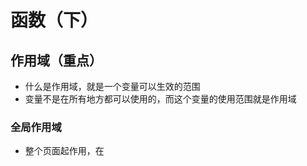 # 函数（下）

## 作用域（重点）

- 什么是作用域，就是一个变量可以生效的范围
- 变量不是在所有地方都可以使用的，而这个变量的使用范围就是作用域



### 全局作用域

- 整个页面起作用，在<script>内都能访问到；

- 在全局作用域中有全局对象window，代表一个浏览器窗口，由浏览器创建，可以直接调用；

- 全局作用域中声明的变量和函数，会作为window对象的属性和方法保存；

- 变量在函数外声明，即为全局变量，拥有全局作用域。 

  ```javascript
   var a = 123;//全局变量
      function fn() {
          console.log(a);//123
      }
      fn();
      console.log(a);//123
  ```



### 局部作用域

- 局部作用域内的变量只能在函数内部使用，所以也叫函数作用域；

- 变量在函数内声明，即为局部变量，拥有局部作用域。 

  ```javascript
   function fn() {
          var b = 456;//局部变量
          console.log(b);//456
      }
      fn();
      console.log(b);//b is not defined
  ```


注：可以直接给一个未声明的变量赋值(全局变量)，但不能直接使用未声明的变量！因为局部变量只作用于函数内，所以不同的函数可以使用相同名称的变量。当全局与局部有同名变量的时候，访问该变量将遵循 "就近原则"。 

![1572655907275](D:\千峰\前四周\第一周\05_DAY\01_资料\assets\1572655907275.png)

## 变量的生命周期 

- 全局变量在页面打开时创建，在页面关闭后销毁。
-  局部变量在函数开始执行时创建，函数执行完后局部变量会自动销毁。 



## 变量使用规则（重点）

- 有了作用域以后，变量就有了使用范围，也就有了使用规则
- 变量使用规则分为两种，**访问规则** 和 **赋值规则**



### 访问规则

- 当我想获取一个变量的值的时候，我们管这个行为叫做 **访问**

- 获取变量的规则： 

  - 首先，在自己的作用域内部查找，如果有，就直接拿来使用
  - 如果没有，就去上一级作用域查找，如果有，就拿来使用
  - 如果没有，就继续去上一级作用域查找，依次类推
  - 如果一直到全局作用域都没有这个变量，那么就会直接报错（该变量 is not defined）

  ```javascript
  var num = 100
  
  function fn() {
    var num2 = 200
    
    function fun() {
      var num3 = 300
      
      console.log(num3) // 自己作用域内有，拿过来用
      console.log(num2) // 自己作用域内没有，就去上一级，就是 fn 的作用域里面找，发现有，拿过来用
      console.log(num) // 自己这没有，去上一级 fn 那里也没有，再上一级到全局作用域，发现有，直接用
      console.log(a) // 自己没有，一级一级找上去到全局都没有，就会报错
    }
    
    fun()
  }
  
  fn()
  ```

- 变量的访问规则 也叫做 作用域的查找机制

- 作用域的查找机制只能是向上找，不能向下找

  ```javascript
  function fn() {
    var num = 100
  }
  fn()
  
  console.log(num) // 发现自己作用域没有，自己就是全局作用域，没有再上一级了，直接报错
  ```

  

### 赋值规则

- 当你想给一个变量赋值的时候，那么就先要找到这个变量，在给他赋值

- 变量赋值规则：

  - 先在自己作用域内部查找，有就直接赋值
  - 没有就去上一级作用域内部查找，有就直接赋值
  - 在没有再去上一级作用域查找，有就直接赋值
  - 如果一直找到全局作用域都没有，那么就把这个变量定义为全局变量，在给他赋值

  ```javascript
  function fn() {
    num = 100
  }
  fn()
  
  // fn 调用以后，要给 num 赋值
  // 查看自己的作用域内部没有 num 变量
  // 就会向上一级查找
  // 上一级就是全局作用域，发现依旧没有
  // 那么就会把 num 定义为全局的变量，并为其赋值
  // 所以 fn() 以后，全局就有了一个变量叫做 num 并且值是 100
  console.log(num) // 100
  ```




## 常见事件

- 浏览器事件

  - onload  加载完毕
  - onscroll  浏览器滚动事件
  - onresize  浏览器窗口改变事件

- 鼠标事件

  - onclick  单击事件
  - ondblclick  双击事件
  - onmousedown  鼠标左键按下事件
  - onmousemove  鼠标移动事件
  - onmouseup  鼠标释放事件
  - onmouseover  鼠标移入事件
  - onmouseout  鼠标移出事件

- 键盘事件

  - onkeydown  键盘按下事件
  - onkeyup  键盘释放事件
  - onkeypress 产生可打印字符事件

  注：键盘事件绑定的位置，要么是document，要么是输入框

- 触摸事件（移动端）

  - ontouchstart  触摸开始
  - ontouchmove  触摸移动
  - ontouchend  触摸结束

- 表单事件

  - onchange  表单改变事件（失去焦点时触发）
  - oninput  表单输入事件（输入时触发）
  - onsubmit  表单提交事件（点击submit时触发）

- 其他事件

  - ontransitionend  过渡结束的时候触发
  - onanimationend  动画结束的时候触发

## 自执行函数 

```
要执行一个函数，我们必须要有方法定位函数、引用函数。

匿名函数如何调用？

匿名自执行函数，也叫立即执行函数(IIFE)。

(function () {
    console.log(123);
})();

小括号能把我们的表达式组合分块，并且每一块都有一个返回值，这个返回值实际上就是小括号中表达式的返回值。

自执行函数的好处：独立的作用域，不会污染全局环境！

传参：
(function (a,b) {
    console.log(a + b);
})(2,3);

常见形式：
(function () {
    console.log(11);
})();

(function(){
　　console.log(22);
}());

!function() {
    console.log(33);
}();

+function() {
    console.log(55);
}();

-function() {
    console.log(66);
}();

 ~function() {
   console.log(77);
}();
```



## 递归函数

- 什么是递归函数

- 在编程世界里面，递归就是一个自己调用自己的手段

- 递归函数： 一个函数内部，调用了自己，循环往复

- 一般来说，递归需要有边界条件、递归前进段和递归返回段。

- 当边界条件不满足时，递归前进；当边界条件满足时，递归返回。 

  ```javascript
  // 下面这个代码就是一个最简单的递归函数
  // 在函数内部调用了自己，函数一执行，就调用自己一次，在调用再执行，循环往复，没有止尽
  function fn() {
    fn()
  }
  fn()
  ```

- 其实递归函数和循环很类似

- 需要有初始化，自增，执行代码，条件判断的，不然就是一个没有尽头的递归函数，我们叫做 **死递归**



## 简单实现一个递归

- 我们先在用递归函数简单实现一个效果

- 需求： 求 1 至 5 的和

  - 先算 1 + 2 得 3
  - 再算 3 + 3 得 6
  - 再算 6 + 4 得 10 
  - 再算 10 + 5 得 15
  - 结束

- 开始书写，写递归函数先要写结束条件（为了避免出现 “死递归”）

  ```javascript
  function add(n) {
    // 传递进来的是 1
    // 当 n === 5 的时候要结束
    if (n === 5) {
      return 5
    }
  }
  
  add(1)
  ```

- 再写不满足条件的时候我们的递归处理

  ```javascript
  function add(n) {
    // 传递进来的是 1
    // 当 n === 5 的时候要结束
    if (n === 5) {
      return 5
    } else {
      // 不满足条件的时候，就是当前数字 + 比自己大 1 的数字
      return n + add(n + 1)
    }
  }
  add(1)
  ```

- 老王有四个子女，老四比老三小2岁，老三比老二小2岁，老二比老大小2岁，老大现在16岁，问老四几岁？    

```
 function countAge(who) {
        if (who == 1) {
            return 16;
        } else {
            return countAge(who - 1) - 2;
        }
    }
    alert(countAge(4)); // 10
```

![1572662690792](D:\千峰\前四周\第一周\05_DAY\01_资料\assets\2.png)

注：递归函数在运行的时候，每调用一次函数就会在内存中开辟一块空间，内存消耗较大，注意防止栈溢出。 

递归算法一般用于解决三类问题：    

​	1.数据的定义是按递归定义的;   

​	2.问题解法按递归算法实现;    

​	3.数据的结构形式是按递归定义的。 

## 构造函数（了解） 

构造函数：用于创建特定类型的对象。

 JS内部构造函数：Object、Number、String、Array、Function、Boolean等等... 

当任意一个普通函数用于创建一类对象，并通过new操作符来调用时它就可以作为构造函数。 

构造函数一般首字母大写。 

## 简单了解对象

- 对象是一个复杂数据类型
- 对象是一组无序的键值对，是带有属性和方法的集合。
-  通俗讲，对象就是无序的数据集合。
-  属性是与对象相关的值，方法是能够在对象上执行的动作。 
- 对象的作用：用于在单个变量中存储多个值。 

### 创建一个对象

- 字面量的方式创建一个对象

  ```javascript
  var obj = { 键：值, 键：值 ...... };
  键：一般用双引号引起来（不用引号也可以）
  值：可以是任意类型的数据
  var obj = {
      name: '小错',
      age: 18,
      sayHi: function (){
          alert('hi，大家好');
      }
  }
  ```

- 内置构造函数的方式创建对象

  ```javascript
  var obj2 = new Object();
  obj2.name = '小错';
  obj2.age = 18;
  obj2.sayHi = function (){
      alert('hi，大家好');
  }
  console.log( obj2.name );
  obj2.sayHi( );
  ```

- 操作对象

  ```
  访问对象成员：
      1. 对象.属性   对象.方法()
      2. 对象[变量或字符串]
  
  删除属性：
      delete obj.attr;
  
  遍历对象：{}
      for / in 循环
      for (var key in obj){
          console.log( obj[key] );
      }
  ```

- ## 数据类型之间存储的区别（重点）

  - 既然我们区分了基本数据类型和复杂数据类型
  - 那么他们之间就一定会存在一些区别
  - 他们最大的区别就是在存储上的区别
  - 我们的存储空间分成两种 **栈** 和 **堆**
  - 栈： 主要存储基本数据类型的内容
  - 堆： 主要存储复杂数据类型的内容

  

  ### 基本数据类型在内存中的存储情况

  - `var num = 100`，在内存中的存储情况
  - ![](D:\千峰\前四周\第一周\05_DAY\01_资料\assets\3.png)
  - 直接在 **栈空间** 内有存储一个数据

  

  ### 复杂数据类型在内存中的存储情况

  - 下面这个 对象 的存储

    ```javascript
    var obj = {
      name: 'Jack',
      age: 18,
      gender: '男'
    }
    ```

  - ![](D:\千峰\前四周\第一周\05_DAY\01_资料\assets\4.png)

  - 复杂数据类型的存储

    1. 在堆里面开辟一个存储空间
    2. 把数据存储到存储空间内
    3. 把存储空间的地址赋值给栈里面的变量

  - 这就是数据类型之间存储的区别

  

  ### 数据类型之间的赋值

  - 基本数据类型之间的赋值

    ```javascript
    var num = 10
    var num2 = num
    
    num2 = 200
    
    console.log(num) // 10
    console.log(num2) // 200
    ```

    - 相当于是把 num 的值复制了一份一摸一样的给了 num2 变量
    - 赋值以后两个在没有关系

  - 复杂数据类型之间的赋值

    ```javascript
    var obj = {
      name: 'Jack'
    }
    var obj2 = obj
    
    obj2.name = 'Rose'
    
    console.log(obj.name) // Rose
    console.log(obj2.name) // Rose
    ```

    - 因为复杂数据类型，变量存储的是地址，真实内容在 堆空间 内存储
    - 所以赋值的时候相当于把 obj 存储的那个地址复制了一份给到了 obj2 变量
    - 现在 obj 和 obj2 两个变量存储的地址一样，指向一个内存空间
    - 所以使用 obj2 这个变量修改空间内的内容，obj 指向的空间也会跟着改变了

  ### 数据类型之间的比较

  - 基本数据类型是 **值** 之间的比较

    ```javascript
    var num = 1
    var str = '1'
    
    console.log(num == str) // true
    ```

    

  - 复杂数据类型是 **地址** 之间的比较

    ```javascript
    var obj = { name: 'Jack' }
    var obj2 = { name: 'Jack' }
    
    console.log(obj == obj2) // false
    ```

    - 因为我们创建了两个对象，那么就会在 堆空间 里面开辟两个存储空间存储数据（两个地址）
    - 虽然存储的内容是一样的，那么也是两个存储空间，两个地址
    - 复杂数据类型之间就是地址的比较，所以 `obj` 和 `obj2` 两个变量的地址不一样
    - 所以我们得到的就是 `false`

  ![1572676057819](D:\千峰\前四周\第一周\05_DAY\01_资料\assets\1.png)



### 函数的参数

- 函数的参数也是赋值的之中，在函数调用的时候，实参给行参赋值

- 和之前变量赋值的规则是一样的

- 函数传递基本数据类型

  ```javascript
  function fn(n) {
    n = 200
    console.log(n) // 200
  }
  
  var num = 100
  fn(num)
  console.log(num) // 100
  ```

  - 和之前变量赋值的时候一样，在把 num 的值复制了一份一摸一样的给到了函数内部的行参 n
  - 两个之间在没有任何关系了

- 函数传递复杂数据类型

  ```javascript
  function fn(o) {
    o.name = 'Rose'
    console.log(o.name) // Rose
  }
  
  var obj = {
    name: 'Jack'
  }
  fn(obj)
  console.log(obj.name) // Rose
  ```

  - 和之前变量赋值的时候一样，把 obj 内存储的地址复制了一份一摸一样的给到函数内部的行参 o
  - 函数外部的 obj 和函数内部的行参 o，存储的是一个地址，指向的是一个存储空间
  - 所以两个变量操作的是一个存储空间
  - 在函数内部改变了空间内的数据
  - obj 看到的也是改变以后的内容

